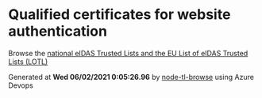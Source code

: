# Qualified certificates for website authentication 
 Browse the [national eIDAS Trusted Lists and the EU List of eIDAS Trusted Lists (LOTL)](https://webgate.ec.europa.eu/tl-browser/#/) 
 
 
Generated at **Wed 06/02/2021  0:05:26.96** by [node-tl-browse](https://github.com/ymedlop/node-tl-browser) using Azure Devops 

